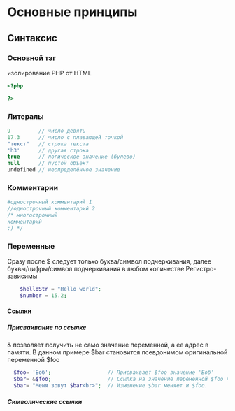 # Основные принципы
##  Синтаксис
### Основной тэг
изолирование PHP от HTML
```php
<?php

?>

```

### Литералы
```php
9         // число девять
17.3      // число с плавающей точкой
"текст"   // строка текста
'h3'      // другая строка
true      // логическое значение (булево)
null      // пустой объект
undefined // неопределённое значение
```

### Комментарии
```php
#однострочный комментарий 1
//однострочный комментарий 2
/* многострочный
комментарий
:) */ 
```

### Переменные
Сразу после $ следует только буква/символ подчеркивания, далее буквы/цифры/символ подчеркивания в любом количестве
Регистро-зависимы

```php
    $helloStr = "Hello world";
    $number = 15.2;
```

#### Ссылки
##### Присваивание по ссылке
& позволяет получить не само значение переменной, а ее адрес в памяти.
В данном примере $bar становится псевдонимом оригинальной переменной $foo
```php
  $foo= 'Боб';                  // Присваивает $foo значение 'Боб'
  $bar= &$foo;                  // Ссылка на значение переменной $foo через $bar.
  $bar= "Меня зовут $bar<br>";  // Изменение $bar меняет и $foo.
```

##### Символические ссылки

```php

```
